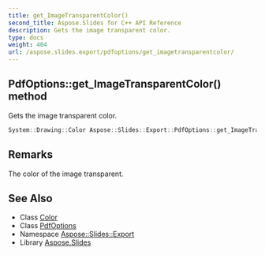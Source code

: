 ```yaml
---
title: get_ImageTransparentColor()
second_title: Aspose.Slides for C++ API Reference
description: Gets the image transparent color.
type: docs
weight: 404
url: /aspose.slides.export/pdfoptions/get_imagetransparentcolor/
---
```

## PdfOptions::get_ImageTransparentColor() method


Gets the image transparent color.

```cpp
System::Drawing::Color Aspose::Slides::Export::PdfOptions::get_ImageTransparentColor() override
```

## Remarks


The color of the image transparent. 
## See Also

* Class [Color](../../../system.drawing/color/)
* Class [PdfOptions](../)
* Namespace [Aspose::Slides::Export](../../)
* Library [Aspose.Slides](../../../)